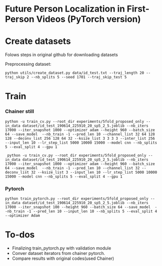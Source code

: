 # Future Person Localization in First-Person Videos (PyTorch version)


# Create datasets  
Folows steps in original github for downloading datasets

Preprocessing dataset:  
```
python utils/create_dataset.py data/id_test.txt --traj_length 20 --traj_skip 2 --nb_splits 5 --seed 1701 --traj_skip_test 5
```


# Train 

### Chainer still
```
python -u train_cv.py --root_dir experiments/5fold_proposed_only --in_data dataset/id_test_190614_225910_20_sp5_2_5.joblib --nb_iters 17000 --iter_snapshot 1000 --optimizer adam --height 960 --batch_size 64 --save_model  --nb_train -1 --pred_len 10 --channel_list 32 64 128 128 --deconv_list 256 128 64 32 --ksize_list 3 3 3 3 --inter_list 256 --input_len 10 --lr_step_list 5000 10000 15000 --model cnn --nb_splits 5 --eval_split 4 --gpu 1 
```

``` Simpler Arch
 python -u train_cv.py --root_dir experiments/5fold_proposed_only --in_data dataset/id_test_190614_225910_20_sp5_2_5.joblib --nb_iters 17000 --iter_snapshot 1000 --optimizer adam --height 960 --batch_size 64 --save_model  --nb_train -1 --pred_len 10 --channel_list 32 --deconv_list 32 --ksize_list 3 --input_len 10 --lr_step_list 5000 10000 15000 --model cnn --nb_splits 5 --eval_split 4 --gpu 1 
```

### Pytorch
```
python train_pytorch.py --root_dir experiments/5fold_proposed_only --in_data dataset/id_test_190614_225910_20_sp5_2_5.joblib --nb_iters 17000 --iter_snapshot 100 --height 960 --batch_size 64 --save_model  --nb_train -1 --pred_len 10 --input_len 10 --nb_splits 5 --eval_split 4 --optimizer Adam
```

# To-dos 
- Finalizing train_pytorch.py with validation module
- Conver dataset iterators from chainer pytorch. 
- Compare results with original codes(used Chainer)

